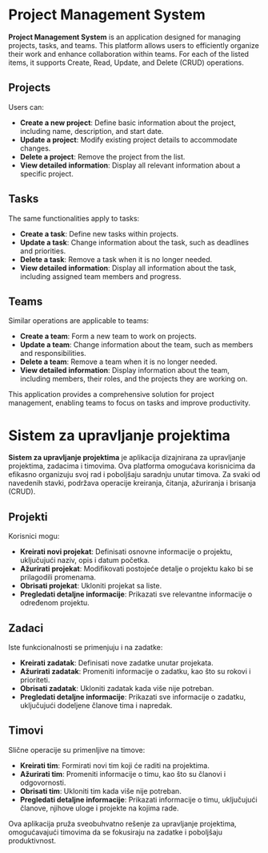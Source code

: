 # Project Management System

**Project Management System** is an application designed for managing projects, tasks, and teams. This platform allows users to efficiently organize their work and enhance collaboration within teams. For each of the listed items, it supports Create, Read, Update, and Delete (CRUD) operations.

## Projects

Users can:
- **Create a new project**: Define basic information about the project, including name, description, and start date.
- **Update a project**: Modify existing project details to accommodate changes.
- **Delete a project**: Remove the project from the list.
- **View detailed information**: Display all relevant information about a specific project.

## Tasks

The same functionalities apply to tasks:
- **Create a task**: Define new tasks within projects.
- **Update a task**: Change information about the task, such as deadlines and priorities.
- **Delete a task**: Remove a task when it is no longer needed.
- **View detailed information**: Display all information about the task, including assigned team members and progress.

## Teams

Similar operations are applicable to teams:
- **Create a team**: Form a new team to work on projects.
- **Update a team**: Change information about the team, such as members and responsibilities.
- **Delete a team**: Remove a team when it is no longer needed.
- **View detailed information**: Display information about the team, including members, their roles, and the projects they are working on.

This application provides a comprehensive solution for project management, enabling teams to focus on tasks and improve productivity.


# Sistem za upravljanje projektima

**Sistem za upravljanje projektima** je aplikacija dizajnirana za upravljanje projektima, zadacima i timovima. Ova platforma omogućava korisnicima da efikasno organizuju svoj rad i poboljšaju saradnju unutar timova. Za svaki od navedenih stavki, podržava operacije kreiranja, čitanja, ažuriranja i brisanja (CRUD).

## Projekti

Korisnici mogu:
- **Kreirati novi projekat**: Definisati osnovne informacije o projektu, uključujući naziv, opis i datum početka.
- **Ažurirati projekat**: Modifikovati postojeće detalje o projektu kako bi se prilagodili promenama.
- **Obrisati projekat**: Ukloniti projekat sa liste.
- **Pregledati detaljne informacije**: Prikazati sve relevantne informacije o određenom projektu.

## Zadaci

Iste funkcionalnosti se primenjuju i na zadatke:
- **Kreirati zadatak**: Definisati nove zadatke unutar projekata.
- **Ažurirati zadatak**: Promeniti informacije o zadatku, kao što su rokovi i prioriteti.
- **Obrisati zadatak**: Ukloniti zadatak kada više nije potreban.
- **Pregledati detaljne informacije**: Prikazati sve informacije o zadatku, uključujući dodeljene članove tima i napredak.

## Timovi

Slične operacije su primenljive na timove:
- **Kreirati tim**: Formirati novi tim koji će raditi na projektima.
- **Ažurirati tim**: Promeniti informacije o timu, kao što su članovi i odgovornosti.
- **Obrisati tim**: Ukloniti tim kada više nije potreban.
- **Pregledati detaljne informacije**: Prikazati informacije o timu, uključujući članove, njihove uloge i projekte na kojima rade.

Ova aplikacija pruža sveobuhvatno rešenje za upravljanje projektima, omogućavajući timovima da se fokusiraju na zadatke i poboljšaju produktivnost.

